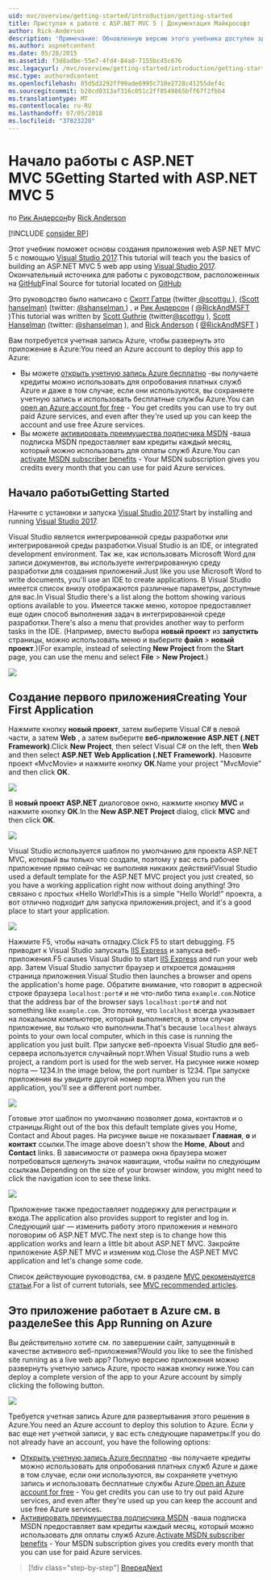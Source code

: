 ```yaml
---
uid: mvc/overview/getting-started/introduction/getting-started
title: Приступая к работе с ASP.NET MVC 5 | Документация Майкрософт
author: Rick-Anderson
description: 'Примечание: Обновленную версию этого учебника доступен здесь с помощью Visual Studio 2015. Новое учебное использует ASP.NET Core MVC 6, которая предоставляет новых преимуществах...'
ms.author: aspnetcontent
ms.date: 05/28/2015
ms.assetid: f3d8adbe-55e7-4fd4-84a8-7155bc45c676
msc.legacyurl: /mvc/overview/getting-started/introduction/getting-started
msc.type: authoredcontent
ms.openlocfilehash: 85d5d3292ff99ade6995c710e2728c41255def4c
ms.sourcegitcommit: b28cd0313af316c051c2ff8549865bff67f2fbb4
ms.translationtype: MT
ms.contentlocale: ru-RU
ms.lasthandoff: 07/05/2018
ms.locfileid: "37823220"
---
```

<a name="getting-started-with-aspnet-mvc-5"></a><span data-ttu-id="b9fd6-104">Начало работы с ASP.NET MVC 5</span><span class="sxs-lookup"><span data-stu-id="b9fd6-104">Getting Started with ASP.NET MVC 5</span></span>
====================
<span data-ttu-id="b9fd6-105">по [Рик Андерсон](https://github.com/Rick-Anderson)</span><span class="sxs-lookup"><span data-stu-id="b9fd6-105">by [Rick Anderson](https://github.com/Rick-Anderson)</span></span>

[!INCLUDE [consider RP](../../../../includes/razor.md)]

 <span data-ttu-id="b9fd6-106">Этот учебник поможет основы создания приложения web ASP.NET MVC 5 с помощью [Visual Studio 2017](https://www.visualstudio.com/).</span><span class="sxs-lookup"><span data-stu-id="b9fd6-106">This tutorial will teach you the basics of building an ASP.NET MVC 5 web app using [Visual Studio 2017](https://www.visualstudio.com/).</span></span> <span data-ttu-id="b9fd6-107">Окончательный источника для работы с руководством, расположенных на [GitHub](https://github.com/aspnet/Docs/tree/master/aspnet/mvc/overview/getting-started/introduction/sample/MvcMovie/MvcMovie)</span><span class="sxs-lookup"><span data-stu-id="b9fd6-107">Final Source for tutorial located on [GitHub](https://github.com/aspnet/Docs/tree/master/aspnet/mvc/overview/getting-started/introduction/sample/MvcMovie/MvcMovie)</span></span>


 <span data-ttu-id="b9fd6-108">Это руководство было написано с [Скотт Гатри](https://weblogs.asp.net/scottgu/) (twitter[ @scottgu ](https://twitter.com/scottgu) ), [(Scott hanselman)](http://www.hanselman.com/blog/) (twitter: [ @shanselman ](https://twitter.com/shanselman) ) , и [Рик Андерсон](https://twitter.com/RickAndMSFT) ( [ @RickAndMSFT ](https://twitter.com/#!/RickAndMSFT) )</span><span class="sxs-lookup"><span data-stu-id="b9fd6-108">This tutorial was written by [Scott Guthrie](https://weblogs.asp.net/scottgu/) (twitter[@scottgu](https://twitter.com/scottgu) ), [Scott Hanselman](http://www.hanselman.com/blog/) (twitter: [@shanselman](https://twitter.com/shanselman) ), and [Rick Anderson](https://twitter.com/RickAndMSFT) ( [@RickAndMSFT](https://twitter.com/#!/RickAndMSFT) )</span></span>

 <span data-ttu-id="b9fd6-109">Вам потребуется учетная запись Azure, чтобы развернуть это приложение в Azure:</span><span class="sxs-lookup"><span data-stu-id="b9fd6-109">You need an Azure account to deploy this app to Azure:</span></span>

 - <span data-ttu-id="b9fd6-110">Вы можете [открыть учетную запись Azure бесплатно](https://azure.microsoft.com/pricing/free-trial/?WT.mc_id=A443DD604) -вы получаете кредиты можно использовать для опробования платных служб Azure и даже в том случае, если они используются, вы сохраняете учетную запись и использовать бесплатные службы Azure.</span><span class="sxs-lookup"><span data-stu-id="b9fd6-110">You can [open an Azure account for free](https://azure.microsoft.com/pricing/free-trial/?WT.mc_id=A443DD604) - You get credits you can use to try out paid Azure services, and even after they're used up you can keep the account and use free Azure services.</span></span>
 - <span data-ttu-id="b9fd6-111">Вы можете [активировать преимущества подписчика MSDN](https://azure.microsoft.com/pricing/member-offers/msdn-benefits-details/?WT.mc_id=A443DD604) -ваша подписка MSDN предоставляет вам кредиты каждый месяц, который можно использовать для оплаты служб Azure.</span><span class="sxs-lookup"><span data-stu-id="b9fd6-111">You can [activate MSDN subscriber benefits](https://azure.microsoft.com/pricing/member-offers/msdn-benefits-details/?WT.mc_id=A443DD604) - Your MSDN subscription gives you credits every month that you can use for paid Azure services.</span></span>


## <a name="getting-started"></a><span data-ttu-id="b9fd6-112">Начало работы</span><span class="sxs-lookup"><span data-stu-id="b9fd6-112">Getting Started</span></span>

<span data-ttu-id="b9fd6-113">Начните с установки и запуска [Visual Studio 2017](https://www.visualstudio.com/).</span><span class="sxs-lookup"><span data-stu-id="b9fd6-113">Start by installing and running [Visual Studio 2017](https://www.visualstudio.com/).</span></span>

<span data-ttu-id="b9fd6-114">Visual Studio является интегрированной среды разработки или интегрированной среды разработки.</span><span class="sxs-lookup"><span data-stu-id="b9fd6-114">Visual Studio is an IDE, or integrated development environment.</span></span> <span data-ttu-id="b9fd6-115">Так же, как использовать Microsoft Word для записи документов, вы используете интегрированную среду разработки для создания приложений.</span><span class="sxs-lookup"><span data-stu-id="b9fd6-115">Just like you use Microsoft Word to write documents, you'll use an IDE to create applications.</span></span> <span data-ttu-id="b9fd6-116">В Visual Studio имеется список внизу отображаются различные параметры, доступные для вас.</span><span class="sxs-lookup"><span data-stu-id="b9fd6-116">In Visual Studio there's a list along the bottom showing various options available to you.</span></span> <span data-ttu-id="b9fd6-117">Имеется также меню, которое предоставляет еще один способ выполнения задач в интегрированной среде разработки.</span><span class="sxs-lookup"><span data-stu-id="b9fd6-117">There's also a menu that provides another way to perform tasks in the IDE.</span></span> <span data-ttu-id="b9fd6-118">(Например, вместо выбора **новый проект** из **запустить** страницы, можно использовать меню и выберите **файл** &gt; **новый проект**.)</span><span class="sxs-lookup"><span data-stu-id="b9fd6-118">(For example, instead of selecting **New Project** from the **Start** page, you can use the menu and select **File** &gt; **New Project**.)</span></span>


![](getting-started/_static/image1.png)  


## <a name="creating-your-first-application"></a><span data-ttu-id="b9fd6-119">Создание первого приложения</span><span class="sxs-lookup"><span data-stu-id="b9fd6-119">Creating Your First Application</span></span>

<span data-ttu-id="b9fd6-120">Нажмите кнопку **новый проект**, затем выберите Visual C# в левой части, а затем **Web** , а затем выберите **веб-приложение ASP.NET (.NET Framework)**.</span><span class="sxs-lookup"><span data-stu-id="b9fd6-120">Click **New Project**, then select Visual C# on the left, then **Web** and then select **ASP.NET Web Application (.NET Framework)**.</span></span> <span data-ttu-id="b9fd6-121">Назовите проект «MvcMovie» и нажмите кнопку **ОК**.</span><span class="sxs-lookup"><span data-stu-id="b9fd6-121">Name your project "MvcMovie" and then click **OK**.</span></span>

![](getting-started/_static/image2.png)

<span data-ttu-id="b9fd6-122">В **новый проект ASP.NET** диалоговое окно, нажмите кнопку **MVC** и нажмите кнопку **ОК**.</span><span class="sxs-lookup"><span data-stu-id="b9fd6-122">In the **New ASP.NET Project** dialog, click **MVC** and then click **OK**.</span></span>

![](getting-started/_static/image3.png)

<span data-ttu-id="b9fd6-123">Visual Studio используется шаблон по умолчанию для проекта ASP.NET MVC, который вы только что создали, поэтому у вас есть рабочее приложение прямо сейчас не выполняя никаких действий!</span><span class="sxs-lookup"><span data-stu-id="b9fd6-123">Visual Studio used a default template for the ASP.NET MVC project you just created, so you have a working application right now without doing anything!</span></span> <span data-ttu-id="b9fd6-124">Это связано с простых «Hello World!»</span><span class="sxs-lookup"><span data-stu-id="b9fd6-124">This is a simple "Hello World!"</span></span> <span data-ttu-id="b9fd6-125">проекта, а вот отлично подходит для запуска приложения.</span><span class="sxs-lookup"><span data-stu-id="b9fd6-125">project, and it's a good place to start your application.</span></span>

![](getting-started/_static/image4.png)

<span data-ttu-id="b9fd6-126">Нажмите F5, чтобы начать отладку.</span><span class="sxs-lookup"><span data-stu-id="b9fd6-126">Click F5 to start debugging.</span></span> <span data-ttu-id="b9fd6-127">F5 приводит к Visual Studio запускать [IIS Express](https://www.iis.net/learn/extensions/introduction-to-iis-express/iis-express-overview) и запуска веб-приложения.</span><span class="sxs-lookup"><span data-stu-id="b9fd6-127">F5 causes Visual Studio to start [IIS Express](https://www.iis.net/learn/extensions/introduction-to-iis-express/iis-express-overview) and run your web app.</span></span> <span data-ttu-id="b9fd6-128">Затем Visual Studio запустит браузер и откроется домашняя страница приложения.</span><span class="sxs-lookup"><span data-stu-id="b9fd6-128">Visual Studio then launches a browser and opens the application's home page.</span></span> <span data-ttu-id="b9fd6-129">Обратите внимание, что говорит в адресной строке браузера `localhost:port#` и не что-либо типа `example.com`.</span><span class="sxs-lookup"><span data-stu-id="b9fd6-129">Notice that the address bar of the browser says `localhost:port#` and not something like `example.com`.</span></span> <span data-ttu-id="b9fd6-130">Это потому, что `localhost` всегда указывает на локальном компьютере, который выполняется, в этом случае приложение, вы только что выполнили.</span><span class="sxs-lookup"><span data-stu-id="b9fd6-130">That's because `localhost` always points to your own local computer, which in this case is running the application you just built.</span></span> <span data-ttu-id="b9fd6-131">При запуске веб-проекта Visual Studio для веб-сервера используется случайный порт.</span><span class="sxs-lookup"><span data-stu-id="b9fd6-131">When Visual Studio runs a web project, a random port is used for the web server.</span></span> <span data-ttu-id="b9fd6-132">На рисунке ниже номер порта — 1234.</span><span class="sxs-lookup"><span data-stu-id="b9fd6-132">In the image below, the port number is 1234.</span></span> <span data-ttu-id="b9fd6-133">При запуске приложения вы увидите другой номер порта.</span><span class="sxs-lookup"><span data-stu-id="b9fd6-133">When you run the application, you'll see a different port number.</span></span>

![](getting-started/_static/image5.png)

<span data-ttu-id="b9fd6-134">Готовые этот шаблон по умолчанию позволяет дома, контактов и о страницы.</span><span class="sxs-lookup"><span data-stu-id="b9fd6-134">Right out of the box this default template gives you Home, Contact and About pages.</span></span> <span data-ttu-id="b9fd6-135">На рисунке выше не показывает **Главная**, **о** и **контакт** ссылки.</span><span class="sxs-lookup"><span data-stu-id="b9fd6-135">The image above doesn't show the **Home**, **About** and **Contact** links.</span></span> <span data-ttu-id="b9fd6-136">В зависимости от размера окна браузера может потребоваться щелкнуть значок навигации, чтобы найти по следующим ссылкам.</span><span class="sxs-lookup"><span data-stu-id="b9fd6-136">Depending on the size of your browser window, you might need to click the navigation icon to see these links.</span></span>

![](getting-started/_static/image6.png)  

<span data-ttu-id="b9fd6-137">Приложение также предоставляет поддержку для регистрации и входа.</span><span class="sxs-lookup"><span data-stu-id="b9fd6-137">The application also provides support to register and log in.</span></span> <span data-ttu-id="b9fd6-138">Следующий шаг — изменить работу этого приложения и немного поговорим об ASP.NET MVC.</span><span class="sxs-lookup"><span data-stu-id="b9fd6-138">The next step is to change how this application works and learn a little bit about ASP.NET MVC.</span></span> <span data-ttu-id="b9fd6-139">Закройте приложение ASP.NET MVC и изменим код.</span><span class="sxs-lookup"><span data-stu-id="b9fd6-139">Close the ASP.NET MVC application and let's change some code.</span></span>

<span data-ttu-id="b9fd6-140">Список действующие руководства, см. в разделе [MVC рекомендуется статьи](../mvc-learning-sequence.md).</span><span class="sxs-lookup"><span data-stu-id="b9fd6-140">For a list of current tutorials, see [MVC recommended articles](../mvc-learning-sequence.md).</span></span>

## <a name="see-this-app-running-on-azure"></a><span data-ttu-id="b9fd6-141">Это приложение работает в Azure см. в разделе</span><span class="sxs-lookup"><span data-stu-id="b9fd6-141">See this App Running on Azure</span></span>

<span data-ttu-id="b9fd6-142">Вы действительно хотите см. по завершении сайт, запущенный в качестве активного веб-приложения?</span><span class="sxs-lookup"><span data-stu-id="b9fd6-142">Would you like to see the finished site running as a live web app?</span></span> <span data-ttu-id="b9fd6-143">Полную версию приложения можно развернуть учетную запись Azure, просто нажав кнопку ниже.</span><span class="sxs-lookup"><span data-stu-id="b9fd6-143">You can deploy a complete version of the app to your Azure account by simply clicking the following button.</span></span>

[![](https://azuredeploy.net/deploybutton.png)](https://azuredeploy.net/?repository=https://github.com/aspnet/Docs/tree/master/aspnet/mvc/overview/getting-started/introduction/sample/MvcMovie&amp;WT.mc_id=deploy_azure_aspnet)

<span data-ttu-id="b9fd6-144">Требуется учетная запись Azure для развертывания этого решения в Azure.</span><span class="sxs-lookup"><span data-stu-id="b9fd6-144">You need an Azure account to deploy this solution to Azure.</span></span> <span data-ttu-id="b9fd6-145">Если у вас еще нет учетной записи, у вас есть следующие параметры:</span><span class="sxs-lookup"><span data-stu-id="b9fd6-145">If you do not already have an account, you have the following options:</span></span>

- <span data-ttu-id="b9fd6-146">[Открыть учетную запись Azure бесплатно](https://azure.microsoft.com/pricing/free-trial/?WT.mc_id=A443DD604) -вы получаете кредиты можно использовать для опробования платных служб Azure и даже в том случае, если они используются, вы сохраняете учетную запись и использовать бесплатные службы Azure.</span><span class="sxs-lookup"><span data-stu-id="b9fd6-146">[Open an Azure account for free](https://azure.microsoft.com/pricing/free-trial/?WT.mc_id=A443DD604) - You get credits you can use to try out paid Azure services, and even after they're used up you can keep the account and use free Azure services.</span></span>
- <span data-ttu-id="b9fd6-147">[Активировать преимущества подписчика MSDN](https://azure.microsoft.com/pricing/member-offers/msdn-benefits-details/?WT.mc_id=A443DD604) -ваша подписка MSDN предоставляет вам кредиты каждый месяц, который можно использовать для оплаты служб Azure.</span><span class="sxs-lookup"><span data-stu-id="b9fd6-147">[Activate MSDN subscriber benefits](https://azure.microsoft.com/pricing/member-offers/msdn-benefits-details/?WT.mc_id=A443DD604) - Your MSDN subscription gives you credits every month that you can use for paid Azure services.</span></span>

> [!div class="step-by-step"]
> [<span data-ttu-id="b9fd6-148">Вперед</span><span class="sxs-lookup"><span data-stu-id="b9fd6-148">Next</span></span>](adding-a-controller.md)
